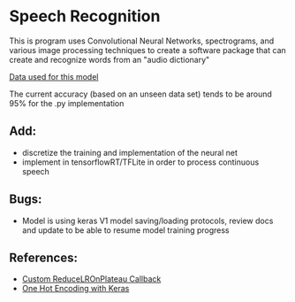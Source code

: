 # Speech Recognition

This is program uses Convolutional Neural Networks, spectrograms, and various image processing techniques to create a software package that can create and recognize words from an "audio dictionary"

[Data used for this model](https://www.kaggle.com/c/tensorflow-speech-recognition-challenge/data)

The current accuracy (based on an unseen data set) tends to be around 95% for the .py implementation

## Add:
* discretize the training and implementation of the neural net
* implement in tensorflowRT/TFLite in order to process continuous speech

## Bugs:
* Model is using keras V1 model saving/loading protocols, review docs and update to be able to resume model training progress

## References:
* [Custom ReduceLROnPlateau Callback](https://stackoverflow.com/questions/52227286/reducelronplateau-fallback-to-the-previous-weights-with-the-minimum-acc-loss)
* [One Hot Encoding with Keras](https://www.educative.io/edpresso/how-to-perform-one-hot-encoding-using-keras)
